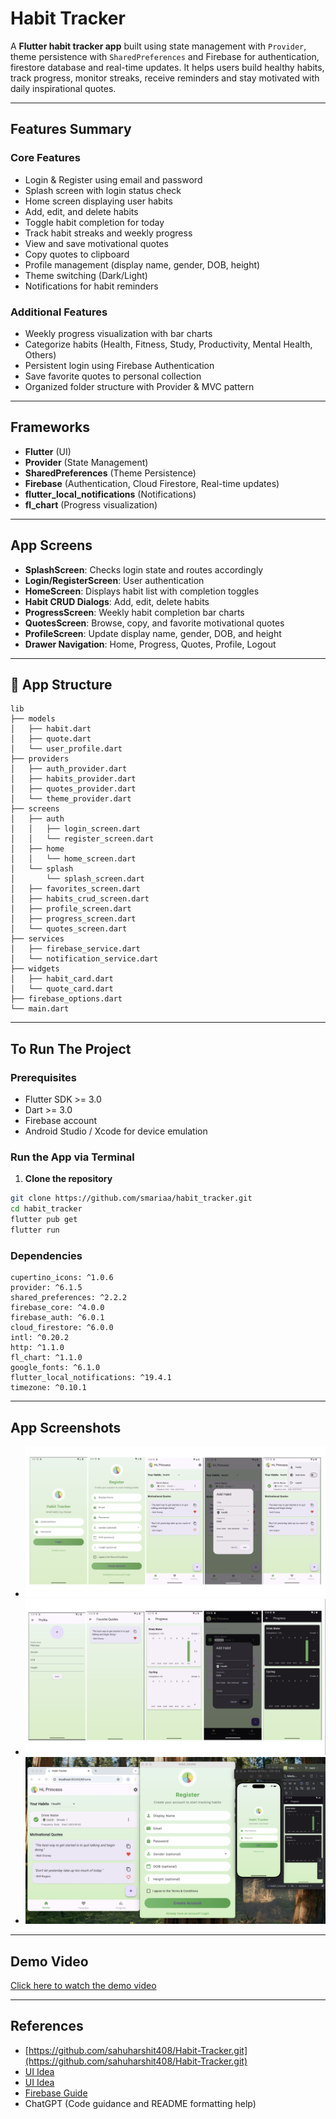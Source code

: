 # Habit Tracker

A **Flutter habit tracker app** built using state management with `Provider`, theme persistence with `SharedPreferences` and Firebase for authentication, firestore database and real-time updates. It helps users build healthy habits, track progress, monitor streaks, receive reminders and stay motivated with daily inspirational quotes.

---

## Features Summary

### Core Features

* Login & Register using email and password
* Splash screen with login status check
* Home screen displaying user habits
* Add, edit, and delete habits
* Toggle habit completion for today
* Track habit streaks and weekly progress
* View and save motivational quotes
* Copy quotes to clipboard
* Profile management (display name, gender, DOB, height)
* Theme switching (Dark/Light)
* Notifications for habit reminders

### Additional Features

* Weekly progress visualization with bar charts
* Categorize habits (Health, Fitness, Study, Productivity, Mental Health, Others)
* Persistent login using Firebase Authentication
* Save favorite quotes to personal collection
* Organized folder structure with Provider & MVC pattern

---

## Frameworks

* **Flutter** (UI)
* **Provider** (State Management)
* **SharedPreferences** (Theme Persistence)
* **Firebase** (Authentication, Cloud Firestore, Real-time updates)
* **flutter_local_notifications** (Notifications)
* **fl_chart** (Progress visualization)

---

## App Screens

* **SplashScreen**: Checks login state and routes accordingly
* **Login/RegisterScreen**: User authentication
* **HomeScreen**: Displays habit list with completion toggles
* **Habit CRUD Dialogs**: Add, edit, delete habits
* **ProgressScreen**: Weekly habit completion bar charts
* **QuotesScreen**: Browse, copy, and favorite motivational quotes
* **ProfileScreen**: Update display name, gender, DOB, and height
* **Drawer Navigation**: Home, Progress, Quotes, Profile, Logout

---

## 📂 App Structure
```
lib
├── models
│   ├── habit.dart
│   ├── quote.dart
│   └── user_profile.dart
├── providers
│   ├── auth_provider.dart
│   ├── habits_provider.dart
│   ├── quotes_provider.dart
│   └── theme_provider.dart
├── screens
│   ├── auth
│   │   ├── login_screen.dart
│   │   └── register_screen.dart
│   ├── home
│   │   └── home_screen.dart
│   └── splash
│       └── splash_screen.dart
│   ├── favorites_screen.dart
│   ├── habits_crud_screen.dart
│   ├── profile_screen.dart
│   ├── progress_screen.dart
│   └── quotes_screen.dart
├── services
│   ├── firebase_service.dart
│   └── notification_service.dart
├── widgets
│   ├── habit_card.dart
│   └── quote_card.dart
├── firebase_options.dart
└── main.dart
```

---

## To Run The Project

### Prerequisites

- Flutter SDK >= 3.0
- Dart >= 3.0
- Firebase account
- Android Studio / Xcode for device emulation

### Run the App via Terminal

1. **Clone the repository**
```bash
git clone https://github.com/smariaa/habit_tracker.git
cd habit_tracker
flutter pub get
flutter run
```

### Dependencies
```
cupertino_icons: ^1.0.6
provider: ^6.1.5
shared_preferences: ^2.2.2
firebase_core: ^4.0.0
firebase_auth: ^6.0.1
cloud_firestore: ^6.0.0
intl: ^0.20.2
http: ^1.1.0
fl_chart: ^1.1.0
google_fonts: ^6.1.0
flutter_local_notifications: ^19.4.1
timezone: ^0.10.1
```

---

## App Screenshots

* ![](screenshots/1.png)
* ![](screenshots/2.png)
* ![](screenshots/3.png)

---

## Demo Video

[Click here to watch the demo video](https://drive.google.com/file/d/14T3ArP49GMtaoIkRWQv7sZ7fXNKscaOI/view?usp=sharing)

---

## References

* [https://github.com/sahuharshit408/Habit-Tracker.git](https://github.com/sahuharshit408/Habit-Tracker.git)
* [UI Idea](https://zapier.com/blog/best-habit-tracker-app/)
* [UI Idea](https://colorlib.com/wp/html5-and-css3-login-forms/)
* [Firebase Guide](https://youtu.be/T6B6sj6ZfqU?si=8RUBeptatDgxj1Zs)
* ChatGPT (Code guidance and README formatting help)

